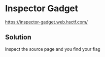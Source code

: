 # Inspector Gadget

https://inspector-gadget.web.hsctf.com/

## Solution

Inspect the source page and you find your flag
